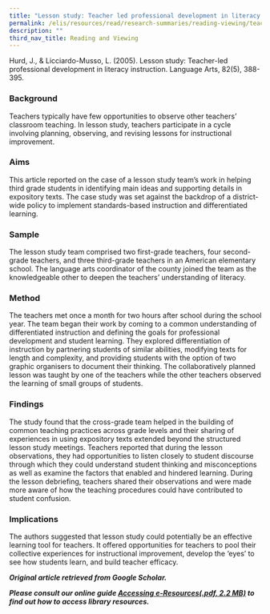 ```yaml
---
title: "Lesson study: Teacher led professional development in literacy instruction"
permalink: /elis/resources/read/research-summaries/reading-viewing/teacher-professional-development-in-literacy/
description: ""
third_nav_title: Reading and Viewing
---
```

Hurd, J., & Licciardo-Musso, L. (2005). Lesson study: Teacher-led professional development in literacy instruction. Language Arts, 82(5), 388-395.

### Background

Teachers typically have few opportunities to observe other teachers’ classroom teaching. In lesson study, teachers participate in a cycle involving planning, observing, and revising lessons for instructional improvement.

### Aims

This article reported on the case of a lesson study team’s work in helping third grade students in identifying main ideas and supporting details in expository texts. The case study was set against the backdrop of a district-wide policy to implement standards-based instruction and differentiated learning.

### Sample

The lesson study team comprised two first-grade teachers, four second-grade teachers, and three third-grade teachers in an American elementary school. The language arts coordinator of the county joined the team as the knowledgeable other to deepen the teachers’ understanding of literacy.

### Method

The teachers met once a month for two hours after school during the school year. The team began their work by coming to a common understanding of differentiated instruction and defining the goals for professional development and student learning. They explored differentiation of instruction by partnering students of similar abilities, modifying texts for length and complexity, and providing students with the option of two graphic organisers to document their thinking. The collaboratively planned lesson was taught by one of the teachers while the other teachers observed the learning of small groups of students.

### Findings

The study found that the cross-grade team helped in the building of common teaching practices across grade levels and their sharing of experiences in using expository texts extended beyond the structured lesson study meetings. Teachers reported that during the lesson observations, they had opportunities to listen closely to student discourse through which they could understand student thinking and misconceptions as well as examine the factors that enabled and hindered learning. During the lesson debriefing, teachers shared their observations and were made more aware of how the teaching procedures could have contributed to student confusion. 

### Implications

The authors suggested that lesson study could potentially be an effective learning tool for teachers. It offered opportunities for teachers to pool their collective experiences for instructional improvement, develop the ‘eyes’ to see how students learn, and build teacher efficacy.

_**Original article retrieved from Google Scholar.**_   

**_Please consult our online guide [Accessing e-Resources(.pdf, 2.2 MB)](https://academyofsingaporeteachers-moe-edu-sg-admin.cwp.sg/elis/resources/read/research-summaries/reading-and-viewing/18e45074-6b1b-4ac7-811f-1a8da16c4f81 "Accessing e-Resources") to find out how to access library resources._**
